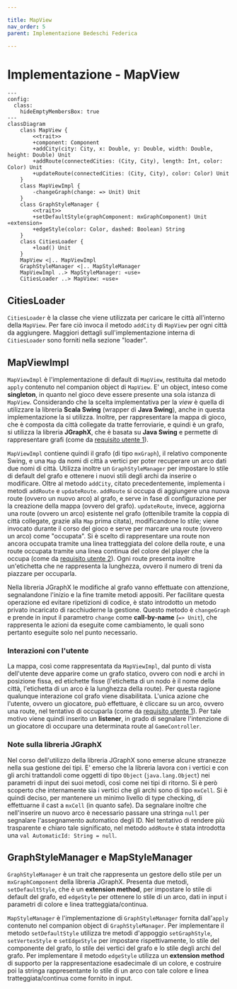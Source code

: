 ```yaml
---

title: MapView
nav_order: 5
parent: Implementazione Bedeschi Federica

---
```


# Implementazione - MapView

```mermaid
---
config:
  class:
    hideEmptyMembersBox: true
---
classDiagram
    class MapView {
        <<trait>>
        +component: Component
        +addCity(city: City, x: Double, y: Double, width: Double, height: Double) Unit
        +addRoute(connectedCities: (City, City), length: Int, color: Color) Unit
        +updateRoute(connectedCities: (City, City), color: Color) Unit
    }
    class MapViewImpl {
        -changeGraph(change: => Unit) Unit
    }
    class GraphStyleManager {
        <<trait>>
        +setDefaultStyle(graphComponent: mxGraphComponent) Unit «extension»
        +edgeStyle(color: Color, dashed: Boolean) String
    }
    class CitiesLoader {
        +load() Unit
    }
    MapView <|.. MapViewImpl
    GraphStyleManager <|.. MapStyleManager
    MapViewImpl ..> MapStyleManager: «use»
    CitiesLoader ..> MapView: «use»
```

## CitiesLoader

`CitiesLoader` è la classe che viene utilizzata per caricare le città all'interno della `MapView`. Per fare ciò invoca
il metodo `addCity` di `MapView` per ogni città da aggiungere. Maggiori dettagli sull'implementazione interna di
`CitiesLoader` sono forniti nella sezione "loader".

## MapViewImpl

`MapViewImpl` è l'implementazione di default di `MapView`, restituita dal metodo `apply` contenuto nel companion object
di `MapView`. E' un object, inteso come **singleton**, in quanto nel gioco deve essere presente una sola istanza di
`MapView`. Considerando che la scelta implementativa per la *view* è quella di utilizzare la libreria **Scala Swing**
(wrapper di **Java Swing**), anche in questa implementazione la si utilizza. Inoltre, per rappresentare la mappa di
gioco, che è composta da città collegate da tratte ferroviarie, e quindi è un grafo, si utilizza la libreria
**JGraphX**, che è basata su **Java Swing** e permette di rappresentare grafi (come da
[requisito utente 1](../../requirement_specification.md#requisiti-utente)).

`MapViewImpl` contiene quindi il grafo (di tipo `mxGraph`), il relativo componente Swing, e una `Map` da nomi di città
a vertici per poter recuperare un arco dati due nomi di città. Utilizza inoltre un `GraphStyleManager` per impostare lo
stile di default del grafo e ottenere i nuovi stili degli archi da inserire o modificare. Oltre al metodo `addCity`,
citato precedentemente, implementa i metodi `addRoute` e `updateRoute`. `addRoute` si occupa di aggiungere una nuova
route (ovvero un nuovo arco) al grafo, e serve in fase di configurazione per la creazione della mappa (ovvero del
grafo). `updateRoute`, invece, aggiorna una route (ovvero un arco) esistente nel grafo (ottenibile tramite la coppia di
città collegate, grazie alla `Map` prima citata), modificandone lo stile; viene invocato durante il corso del gioco e
serve per marcare una route (ovvero un arco) come "occupata". Si è scelto di rappresentare una route non ancora occupata
tramite una linea tratteggiata del colore della route, e una route occupata tramite una linea continua del colore del
player che la occupa (come da [requisito utente 2](../../requirement_specification.md#requisiti-utente)). Ogni route
presenta inoltre un'etichetta che ne rappresenta la lunghezza, ovvero il numero di treni da piazzare per occuparla.

Nella libreria JGraphX le modifiche al grafo vanno effettuate con attenzione, segnalandone l'inizio e la fine tramite
metodi appositi. Per facilitare questa operazione ed evitare ripetizioni di codice, è stato introdotto un metodo privato
incaricato di racchiuderne la gestione. Questo metodo è `changeGraph` e prende in input il parametro `change` come
**call-by-name** (`=> Unit`), che rappresenta le azioni da eseguite come cambiamento, le quali sono pertanto eseguite
solo nel punto necessario.

### Interazioni con l'utente

La mappa, così come rappresentata da `MapViewImpl`, dal punto di vista dell'utente deve apparire come un grafo statico,
ovvero con nodi e archi in posizione fissa, ed etichette fisse (l'etichetta di un nodo è il nome della città,
l'etichetta di un arco è la lunghezza della route). Per questa ragione qualunque interazione col grafo viene
disabilitata. L'unica azione che l'utente, ovvero un giocatore, può effettuare, è cliccare su un arco, ovvero una route,
nel tentativo di occuparla (come da [requisito utente 1](../../requirement_specification.md#requisiti-utente)). Per tale
motivo viene quindi inserito un **listener**, in grado di segnalare l'intenzione di un giocatore di occupare una
determinata route al `GameController`.

### Note sulla libreria JGraphX

Nel corso dell'utilizzo della libreria JGraphX sono emerse alcune stranezze nella sua gestione dei tipi. E' emerso che
la libreria lavora con i vertici e con gli archi trattandoli come oggetti di tipo `Object` (`java.lang.Object`) nei
parametri di input dei suoi metodi, così come nei tipi di ritorno. Si è però scoperto che internamente sia i vertici
che gli archi sono di tipo `mxCell`. Si è quindi deciso, per mantenere un minimo livello di type checking, di
effettuarne il cast a `mxCell` (in quanto safe). Da segnalare inoltre che nell'inserire un nuovo arco è necessario
passare una stringa `null` per segnalare l'assegnamento automatico degli ID. Nel tentativo di rendere più trasparente e
chiaro tale significato, nel metodo `addRoute` è stata introdotta una `val AutomaticId: String = null`.

## GraphStyleManager e MapStyleManager

`GraphStyleManager` è un trait che rappresenta un gestore dello stile per un `mxGraphComponent` della libreria JGraphX.
Presenta due metodi, `setDefaultStyle`, che è un **extension method**, per impostare lo stile di default del grafo, ed
`edgeStyle` per ottenere lo stile di un arco, dati in input i parametri di colore e linea tratteggiata/continua.

`MapStyleManager` è l'implementazione di `GraphStyleManager` fornita dall'`apply` contenuto nel companion object di
`GraphStyleManager`. Per implementare il metodo `setDefaultStyle` utilizza tre metodi d'appoggio `setGraphStyle`,
`setVertexStyle` e `setEdgeStyle` per impostare rispettivamente, lo stile del componente del grafo, lo stile dei vertici
del grafo e lo stile degli archi del grafo. Per implementare il metodo `edgeStyle` utilizza un **extension method** di
supporto per la rappresentazione esadecimale di un colore, e costruire poi la stringa rappresentante lo stile di un arco
con tale colore e linea tratteggiata/continua come fornito in input.
